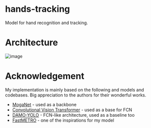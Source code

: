 # hands-tracking

Model for hand recognition and tracking.

# Architecture

![image](https://github.com/Navu45/hands-tracking/assets/56549772/8953d25e-ce2f-4747-8ac2-ca3ce8338733)

# Acknowledgement
My implementation is mainly based on the following and models and codebases. 
Big appreciation to the authors for their wonderful works.

- [MogaNet](https://github.com/Westlake-AI/MogaNet) - used as a backbone
- [Convolutional Vision Transformer](https://github.com/microsoft/CvT) - used as a base for FCN
- [DAMO-YOLO](https://github.com/tinyvision/DAMO-YOLO) - FCN-like architecture, used as a baseline too
- [FastMETRO](https://github.com/postech-ami/FastMETRO) - one of the inspirations for my model
